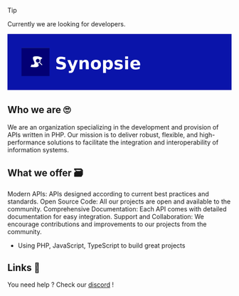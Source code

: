 > [!TIP]
> Currently we are looking for developers.

![Synospie](../Synopsie_Banner.png)
## Who we are 🙄
We are an organization specializing in the development and provision of APIs written in PHP. Our mission is to deliver robust, flexible, and high-performance solutions to facilitate the integration and interoperability of information systems.

## What we offer 🗃️

Modern APIs: APIs designed according to current best practices and standards.
Open Source Code: All our projects are open and available to the community.
Comprehensive Documentation: Each API comes with detailed documentation for easy integration.
Support and Collaboration: We encourage contributions and improvements to our projects from the community.
- Using PHP, JavaScript, TypeScript to build great projects

## Links 🔗
You need help ? Check our [discord](https://discord.gg/JNDSCPwXJR) !




